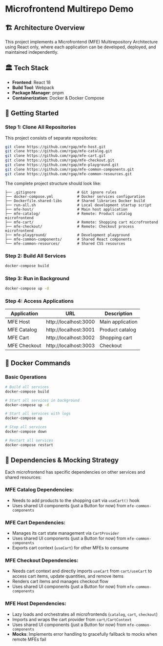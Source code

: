 # Microfrontend Multirepo Demo

## 🏗️ Architecture Overview

This project implements a Microfrontend (MFE) Multirepository Architecture using React only, where each application can be developed, deployed, and maintained independently.

## 🏛️ Tech Stack

- **Frontend**: React 18
- **Build Tool**: Webpack
- **Package Manager**: pnpm
- **Containerization**: Docker & Docker Compose

## 🚀 Getting Started

### Step 1: Clone All Repositories

This project consists of separate repositories:

```bash
git clone https://github.com/rgap/mfe-host.git
git clone https://github.com/rgap/mfe-catalog.git
git clone https://github.com/rgap/mfe-cart.git
git clone https://github.com/rgap/mfe-checkout.git
git clone https://github.com/rgap/mfe-playground.git
git clone https://github.com/rgap/mfe-common-components.git
git clone https://github.com/rgap/mfe-common-resources.git
```

The complete project structure should look like:

```
├── .gitignore                   # Git ignore rules
├── docker-compose.yml           # Docker services configuration
├── Dockerfile.shared-libs       # Shared libraries Docker build
├── run-all.sh                   # Local development startup script
├── mfe-host/                    # Main host application
├── mfe-catalog/                 # Remote: Product catalog microfrontend
├── mfe-cart/                    # Remote: Shopping cart microfrontend
├── mfe-checkout/                # Remote: Checkout process microfrontend
├── mfe-playground/              # Development playground
├── mfe-common-components/       # Shared React components
└── mfe-common-resources/        # Shared CSS resources
```

### Step 2: Build All Services

```bash
docker-compose build
```

### Step 3: Run in Background

```bash
docker-compose up -d
```

### Step 4: Access Applications

| Application  | URL                   | Description      |
| ------------ | --------------------- | ---------------- |
| MFE Host     | http://localhost:3000 | Main application |
| MFE Catalog  | http://localhost:3001 | Product catalog  |
| MFE Cart     | http://localhost:3002 | Shopping cart    |
| MFE Checkout | http://localhost:3003 | Checkout         |

## 🐳 Docker Commands

### Basic Operations

```bash
# Build all services
docker-compose build

# Start all services in background
docker-compose up -d

# Start all services with logs
docker-compose up

# Stop all services
docker-compose down

# Restart all services
docker-compose restart
```

## 🔗 Dependencies & Mocking Strategy

Each microfrontend has specific dependencies on other services and shared resources:

### MFE Catalog Dependencies:

- Needs to add products to the shopping cart via `useCart()` hook
- Uses shared UI components (just a Button for now) from `mfe-common-components`

### MFE Cart Dependencies:

- Manages its cart state management via `CartProvider`
- Uses shared UI components (just a Button for now) from `mfe-common-components`
- Exports cart context (`useCart`) for other MFEs to consume

### MFE Checkout Dependencies:

- Needs cart context and directly imports `useCart` from `cart/useCart` to access cart items, update quantities, and remove items
- Renders cart items and manages checkout flow
- Uses shared UI components (just a Button for now) from `mfe-common-components`

### MFE Host Dependencies:

- Lazy loads and orchestrates all microfrontends (`catalog`, `cart`, `checkout`)
- Imports and wraps the cart provider from `cart/CartContext`
- Uses shared UI components (just a Button for now) from `mfe-common-components`
- **Mocks**: Implements error handling to gracefully fallback to mocks when remote MFEs fail
